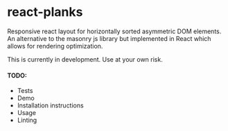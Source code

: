# react-planks
Responsive react layout for horizontally sorted asymmetric DOM elements. An alternative
to the masonry js library but implemented in React which allows for rendering
optimization.

This is currently in development. Use at your own risk.

#### TODO:
* Tests
* Demo
* Installation instructions
* Usage
* Linting

